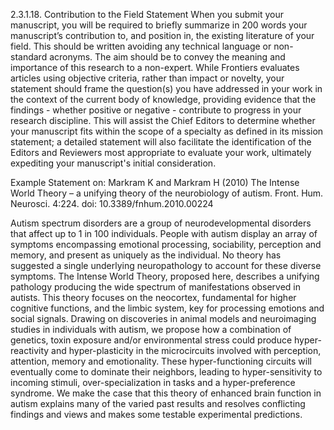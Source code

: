 2.3.1.18. Contribution to the Field Statement
When you submit your manuscript, you will be required to briefly summarize in 200 words your manuscript’s contribution to, and position in, the existing literature of your field. This should be written avoiding any technical language or non-standard acronyms. The aim should be to convey the meaning and importance of this research to a non-expert. While Frontiers evaluates articles using objective criteria, rather than impact or novelty, your statement should frame the question(s) you have addressed in your work in the context of the current body of knowledge, providing evidence that the findings - whether positive or negative - contribute to progress in your research discipline. This will assist the Chief Editors to determine whether your manuscript fits within the scope of a specialty as defined in its mission statement; a detailed statement will also facilitate the identification of the Editors and Reviewers most appropriate to evaluate your work, ultimately expediting your manuscript's initial consideration.

Example Statement on: Markram K and Markram H (2010) The Intense World Theory – a unifying theory of the neurobiology of autism. Front. Hum. Neurosci. 4:224. doi: 10.3389/fnhum.2010.00224

Autism spectrum disorders are a group of neurodevelopmental disorders that affect up to 1 in 100 individuals. People with autism display an array of symptoms encompassing emotional processing, sociability, perception and memory, and present as uniquely as the individual. No theory has suggested a single underlying neuropathology to account for these diverse symptoms. The Intense World Theory, proposed here, describes a unifying pathology producing the wide spectrum of manifestations observed in autists. This theory focuses on the neocortex, fundamental for higher cognitive functions, and the limbic system, key for processing emotions and social signals. Drawing on discoveries in animal models and neuroimaging studies in individuals with autism, we propose how a combination of genetics, toxin exposure and/or environmental stress could produce hyper-reactivity and hyper-plasticity in the microcircuits involved with perception, attention, memory and emotionality. These hyper-functioning circuits will eventually come to dominate their neighbors, leading to hyper-sensitivity to incoming stimuli, over-specialization in tasks and a hyper-preference syndrome. We make the case that this theory of enhanced brain function in autism explains many of the varied past results and resolves conflicting findings and views and makes some testable experimental predictions.
